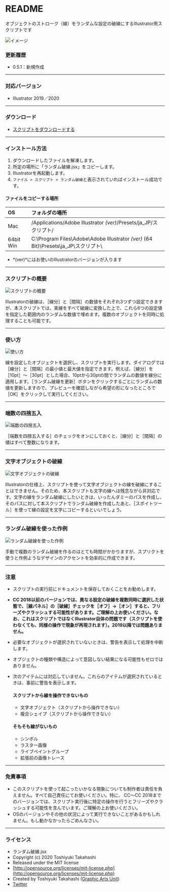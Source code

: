 # README

オブジェクトのストローク（線）をランダムな設定の破線にするIllustrator用スクリプトです

<div class="fig center" style="margin-bottom: 20px;"><img src="https://www.graphicartsunit.com/saucer/images/random_dashed_stroke/cover.png" alt="イメージ" class="noshadow"></div>

### 更新履歴

* 0.5.1：新規作成

----

### 対応バージョン

* Illustrator 2019／2020

----

### ダウンロード

* [スクリプトをダウンロードする](https://github.com/gau/random_dashed_stroke/archive/master.zip)

----

### インストール方法

1. ダウンロードしたファイルを解凍します。
2. 所定の場所に「ランダム破線.jsx」をコピーします。
3. Illustratorを再起動します。
4. `ファイル > スクリプト > ランダム破線`と表示されていればインストール成功です。

#### ファイルをコピーする場所

| OS | フォルダの場所 |
|:-----|:-----|
| Mac |  /Applications/Adobe Illustrator *(ver)*/Presets/ja_JP/スクリプト/ |
| 64bit Win | C:\Program Files\Adobe\Adobe Illustrator *(ver)* (64 Bit)\Presets\ja_JP\スクリプト\ |

* *(ver)*にはお使いのIllustratorのバージョンが入ります

----

### スクリプトの概要

<div class="fig center"><img src="https://www.graphicartsunit.com/saucer/images/random_dashed_stroke/step1.png" alt="スクリプトの概要" class="noshadow"></div>

Illustratorの破線は、［線分］と［間隔］の数値をそれぞれ3つずつ設定できますが、本スクリプトでは、実線をすべて破線に変換した上で、これら6つの設定値を指定した範囲内のランダムな数値で埋めます。複数のオブジェクトを同時に処理することも可能です。

----

### 使い方

<div class="fig center"><img src="https://www.graphicartsunit.com/saucer/images/random_dashed_stroke/step2.png" alt="使い方" class="noshadow"></div>

線を設定したオブジェクトを選択し、スクリプトを実行します。ダイアログでは［線分］と［間隔］の最小値と最大値を指定できます。例えば、［線分］を［10pt］〜［30pt］とした場合、10ptから30ptの間でランダムの数値を線分に適用します。［ランダム破線を更新］ボタンをクリックするごとにランダムの数値を更新しますので、プレビューを確認しながら希望の形になったところで［OK］をクリックして実行してください。

----

### 端数の四捨五入

<div class="fig center"><img src="https://www.graphicartsunit.com/saucer/images/random_dashed_stroke/step3.png" alt="端数の四捨五入" class="noshadow"></div>

［端数を四捨五入する］のチェックをオンにしておくと、［線分］と［間隔］の値はすべて整数になります。

----

### 文字オブジェクトの破線

<div class="fig center"><img src="https://www.graphicartsunit.com/saucer/images/random_dashed_stroke/step4.png" alt="文字オブジェクトの破線" class="noshadow"></div>

Illustratorの仕様上、スクリプトを使って文字オブジェクトの線を破線にすることはできません。そのため、本スクリプトも文字の線へは残念ながら非対応です。文字の線をランダム破線にしたいときは、いったんダミーのパスを作成し、そのパスに対して本スクリプトでランダム破線を作成したあと、［スポイトツール］を使って線の設定を文字にコピーするといいでしょう。

----

### ランダム破線を使った作例

<div class="fig center"><img src="https://www.graphicartsunit.com/saucer/images/random_dashed_stroke/step5.png" alt="ランダム破線を使った作例" class="noshadow"></div>

手動で複数のランダム破線を作るのはとても時間がかかりますが、スプリクトを使うと作例ようなデザインのアクセントを効率的に作成できます。

----

### 注意

* スクリプトの実行前にドキュメントを保存しておくことをお勧めします。
* **CC 2018以前のバージョンでは、異なる設定の破線を複数同時に選択した状態で、［線パネル］の［破線］チェックを［オフ］→［オン］すると、フリーズやクラッシュする可能性があります。ご理解の上お使いください。なお、これはスクリプトではなくIllustrator自体の問題です（スクリプトを使わなくても、同様の操作で現象が再現されます）。2019以降では問題ありません。**
* 必要なオブジェクトが選択されていないときは、警告を表示して処理を中断します。
* オブジェクトの種類や構造によって意図しない結果になる可能性もゼロではありません。
* 次のアイテムには対応していません。これらのアイテムが選択されているときは、事前に警告を表示します。

	#### スクリプトから線を操作できないもの
	* 文字オブジェクト（スクリプトから操作できない）
	* 複合シェイプ（スクリプトから操作できない）

	#### そもそも線がないもの
	* シンボル
	* ラスター画像
	* ライブペイントグループ
	* 拡張前の画像トレース

----

### 免責事項

* このスクリプトを使って起こったいかなる現象についても制作者は責任を負えません。すべて自己責任にてお使いください。特に、 CC〜CC 2018までのバージョンでは、スクリプト実行後に特定の操作を行うとフリーズやクラッシュする可能性を含んでいます。ご理解の上お使いください。
* OSのバージョンやその他の状況によって実行できないことがあるかもしれません。もし動かなかったらごめんなさい。

----

### ライセンス

* ランダム破線.jsx
* Copyright (c) 2020 Toshiyuki Takahashi
* Released under the MIT license
* [http://opensource.org/licenses/mit-license.php](http://opensource.org/licenses/mit-license.php)
* Created by Toshiyuki Takahashi ([Graphic Arts Unit](http://www.graphicartsunit.com/))
* [Twitter](https://twitter.com/gautt)